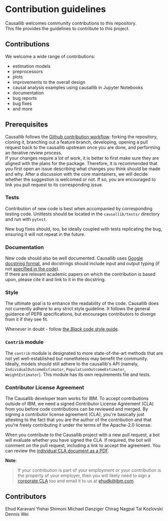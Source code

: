 # Contribution guidelines

Causallib welcomes community contributions to this repository.  
This file provides the guidelines to contribute to this project.

## Contributions
We welcome a wide range of contributions: 
 - estimation models
 - preprocessors
 - plots
 - improvements to the overall design
 - causal analysis examples using causallib in Jupyter Notebooks 
 - documentation 
 - bug reports
 - bug fixes
 - and more

## Prerequisites
Causallib follows the [Github contribution workflow](https://git-scm.com/book/sv/v2/GitHub-Contributing-to-a-Project):
forking the repository, cloning it, branching out a feature branch, developing,
opening a pull request back to the causallib upstream once you are done,
and performing an iterative review process.  
If your changes require a lot of work, it is better to first make sure they are 
aligned with the plans for the package. 
Therefore, it is recommended that you first open an issue describing 
what changes you think should be made and why.
After a discussion with the core maintainers, we will decide whether the suggestion
is welcomed or not. 
If so, you are encouraged to link you pull request to its corresponding issue.

### Tests
Contribution of new code is best when accompanied by corresponding testing code.
Unittests should be located in the `causallib/tests/` directory and run with `pytest`. 

New bug fixes should, too, be ideally coupled with tests replicating the bug,
ensuring it will not repeat in the future.

### Documentation
New code should also be well documented. 
Causallib uses [Google docstring format](https://sphinxcontrib-napoleon.readthedocs.io/en/latest/example_google.html),
and docstrings should include input and output typing 
(if not [specified in the code](https://docs.python.org/3/library/typing.html)).  
If there are relevant academic papers on which the contribution is based upon, 
please cite it and link to it in the docstring.

### Style
The ultimate goal is to enhance the readability of the code.
Causallib does not currently adhere to any strict style guideline.
It follows the general guidance of PEP8 specifications,
but encourages contributors to diverge from it if they see fit.

Whenever in doubt - follow [the _Black_ code style guide](https://black.readthedocs.io/en/stable/the_black_code_style/current_style.html).

### `Contrib` module
The `contrib` module is designated to more state-of-the-art methods that are not
yet well-established but nonetheless may benefit the community.
Ideally, models should still adhere to the causallib's API 
(namely, `IndividualOutcomeEstimator`, `PopulationOutcomeEstimator`, `WeightEstimator`).
This module has its own requirements file and tests.

### Contributor License Agreement
The Causallib developer team works for IBM. 
To accept contributions outside of IBM, 
we need a signed Contributor License Agreement (CLA) 
from you before code contributions can be reviewed and merged.
By signing a contributor license agreement (CLA), 
you're basically just attesting to the fact that 
you are the author of the contribution and that you're freely
contributing it under the terms of the Apache-2.0 license.

When you contribute to the Causallib project with a new pull request,
a bot will evaluate whether you have signed the CLA. If required, the
bot will comment on the pull request, including a link to accept the
agreement. 
You can review the [individual CLA document as a PDF](https://www.apache.org/licenses/icla.pdf).

**Note**:
> If your contribution is part of your employment or your contribution
> is the property of your employer, then you will likely need to sign a
> [corporate CLA](https://www.apache.org/licenses/cla-corporate.txt) too and
> email it to us at <ehudk@ibm.com>.

## Contributors
Ehud Karavani
Yishai Shimoni
Michael Danziger
Chirag Nagpal
Tal Kozlovski
Dennis Wei
